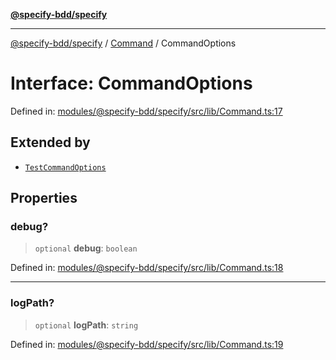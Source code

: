 [**@specify-bdd/specify**](../../README.md)

***

[@specify-bdd/specify](../../modules.md) / [Command](../README.md) / CommandOptions

# Interface: CommandOptions

Defined in: [modules/@specify-bdd/specify/src/lib/Command.ts:17](https://github.com/specify-bdd/specify-core/blob/42c1866a3db2e68f64cc8f97432cb50c7153b7f5/modules/@specify-bdd/specify/src/lib/Command.ts#L17)

## Extended by

- [`TestCommandOptions`](../../TestCommand/interfaces/TestCommandOptions.md)

## Properties

### debug?

> `optional` **debug**: `boolean`

Defined in: [modules/@specify-bdd/specify/src/lib/Command.ts:18](https://github.com/specify-bdd/specify-core/blob/42c1866a3db2e68f64cc8f97432cb50c7153b7f5/modules/@specify-bdd/specify/src/lib/Command.ts#L18)

***

### logPath?

> `optional` **logPath**: `string`

Defined in: [modules/@specify-bdd/specify/src/lib/Command.ts:19](https://github.com/specify-bdd/specify-core/blob/42c1866a3db2e68f64cc8f97432cb50c7153b7f5/modules/@specify-bdd/specify/src/lib/Command.ts#L19)
